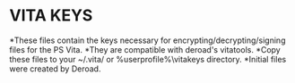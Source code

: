 VITA KEYS
=========

*These files contain the keys necessary for encrypting/decrypting/signing files for the PS Vita.
*They are compatible with deroad's vitatools.
*Copy these files to your ~/.vita/ or %userprofile%\vitakeys directory.
*Initial files were created by Deroad.
